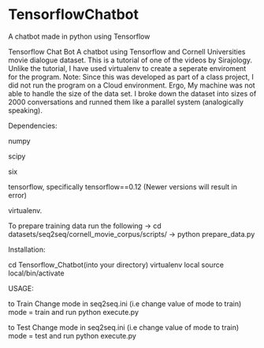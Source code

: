 # TensorflowChatbot
A chatbot made in python using Tensorflow


Tensorflow Chat Bot
A chatbot using Tensorflow and Cornell Universities movie dialogue dataset.
This is a tutorial of one of the videos by Sirajology. 
Unlike the tutorial, I have used virtualenv to create a seperate enviroment for the program.
Note: Since this was developed as part of a class project, I did not run the program on a Cloud environment. 
Ergo, My machine was not able to handle the size of the data set. 
I broke down the dataset into sizes of 2000 conversations and runned them like a parallel system (analogically speaking).


Dependencies:

numpy

scipy

six

tensorflow, specifically tensorflow==0.12 (Newer versions will result in error)

virtualenv.


To prepare training data 
run the following
 -> cd datasets/seq2seq/cornell_movie_corpus/scripts/
 -> python prepare_data.py
 
Installation:

cd Tensorflow_Chatbot(into your directory)
virtualenv local
source local/bin/activate

USAGE:

to Train
Change mode in seq2seq.ini (i.e change value of mode to train)
mode = train
and run python execute.py

to Test
Change mode in seq2seq.ini (i.e change value of mode to train)
mode = test
and run python execute.py
